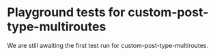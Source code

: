 # Playground tests for custom-post-type-multiroutes
We are still awaiting the first test run for custom-post-type-multiroutes.
